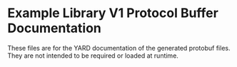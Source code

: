 # Example Library V1 Protocol Buffer Documentation

These files are for the YARD documentation of the generated protobuf files.
They are not intended to be required or loaded at runtime.
